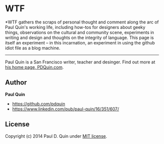 # WTF

*WTF gathers the scraps of personal thought and comment along the arc of Paul Quin's working life, including how-tos for designers about geeky things, observations on the cultural and community scene, experiments in writing and design and thoughts on the integrity of language. This page is itself an experiment – in this incarnation, an experiment in using the github idiot file as a blog machine.

-----

Paul Quin is a San Francisco writer, teacher and desinger. Find out more at [his home page, PDQuin.com](http://pdquin.com/).
## Author

**Paul Quin**
- <https://github.com/pdquin>
- <https://www.linkedin.com/pub/paul-quin/16/351/607/>


## License

Copyright (c) 2014 Paul D. Quin under [MIT license](LICENSE.md).
